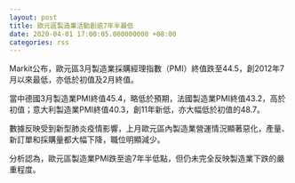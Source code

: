 ```yaml
---
layout: post
title: 歐元區製造業活動創逾7年半最低
date: 2020-04-01 17:00:05.000000000 +08:00
categories: rss
---
```


Markit公布，歐元區3月製造業採購經理指數（PMI）終值跌至44.5，創2012年7月以來最低，亦低於初值及2月終值。

當中德國3月製造業PMI終值45.4，略低於預期，法國製造業PMI終值43.2，高於初值；意大利製造業PMI終值40.3，創11年新低，亦大幅低於初值的48.7。

數據反映受到新型肺炎疫情影響，上月歐元區內製造業營運情況顯著惡化，產量、新訂單和採購量都大幅下降，職位明顯減少。

分析認為，歐元區製造業PMI跌至逾7年半低點，但仍未完全反映製造業下跌的嚴重程度。
